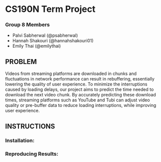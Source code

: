 # CS190N Term Project

### Group 8 Members
* Palvi Sabherwal (@psabherwal)
* Hannah Shakouri (@hannahshakouri01)
* Emily Thai (@emilythai)

## PROBLEM 
Videos from streaming platforms are downloaded in chunks and fluctuations in network performance can result in rebuffering, essentially lowering the quality of user experience. To minimize the interruptions caused by loading delays, our project aims to predict the time needed to download the next video chunk. By accurately predicting these download times, streaming platforms such as YouTube and Tubi can adjust video quality or pre-buffer data to reduce loading interruptions, while improving user experience. 

## INSTRUCTIONS

### Installation:

### Reproducing Results:

